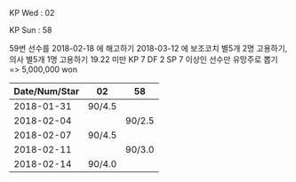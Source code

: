 KP Wed : 02

KP Sun : 58

59번 선수를 2018-02-18 에 해고하기
2018-03-12 에 보조코치 별5개 2명 고용하기, 의사 별5개 1명 고용하기
19.22 미만 KP 7 DF 2 SP 7 이상인 선수만 유망주로 뽑기 => 5,000,000 won 

Date/Num/Star   |    02   |    58 
----------------|---------|---------
2018-01-31      |  90/4.5 |
2018-02-04      |         |  90/2.5
2018-02-07      |  90/4.5 |        
2018-02-11      |         |  90/3.0
2018-02-14      |  90/4.0 |        

